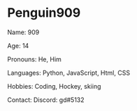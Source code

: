 
<h1>Penguin909</h1>
<p>Name: 909</p>
<p>Age: 14</p>
<p>Pronouns: He, Him</p>
<p>Languages: Python, JavaScript, Html, CSS</p>
<p>Hobbies: Coding, Hockey, skiing</p>
<p>Contact: Discord: gd#5132</p>



